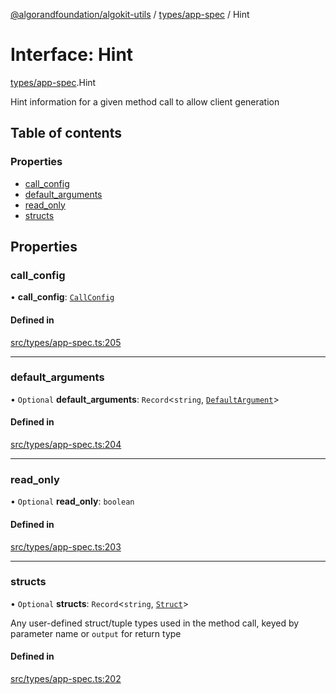 [@algorandfoundation/algokit-utils](../README.md) / [types/app-spec](../modules/types_app_spec.md) / Hint

# Interface: Hint

[types/app-spec](../modules/types_app_spec.md).Hint

Hint information for a given method call to allow client generation

## Table of contents

### Properties

- [call\_config](types_app_spec.Hint.md#call_config)
- [default\_arguments](types_app_spec.Hint.md#default_arguments)
- [read\_only](types_app_spec.Hint.md#read_only)
- [structs](types_app_spec.Hint.md#structs)

## Properties

### call\_config

• **call\_config**: [`CallConfig`](types_app_spec.CallConfig.md)

#### Defined in

[src/types/app-spec.ts:205](https://github.com/lempira/algokit-utils-ts/blob/main/src/types/app-spec.ts#L205)

___

### default\_arguments

• `Optional` **default\_arguments**: `Record`\<`string`, [`DefaultArgument`](../modules/types_app_spec.md#defaultargument)\>

#### Defined in

[src/types/app-spec.ts:204](https://github.com/lempira/algokit-utils-ts/blob/main/src/types/app-spec.ts#L204)

___

### read\_only

• `Optional` **read\_only**: `boolean`

#### Defined in

[src/types/app-spec.ts:203](https://github.com/lempira/algokit-utils-ts/blob/main/src/types/app-spec.ts#L203)

___

### structs

• `Optional` **structs**: `Record`\<`string`, [`Struct`](types_app_spec.Struct.md)\>

Any user-defined struct/tuple types used in the method call, keyed by parameter name or `output` for return type

#### Defined in

[src/types/app-spec.ts:202](https://github.com/lempira/algokit-utils-ts/blob/main/src/types/app-spec.ts#L202)

